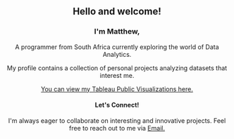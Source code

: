 <h2 align="center">Hello and welcome!</h2>

<h3 align="center">I'm Matthew,</h3>
<p align="center">A programmer from South Africa currently exploring the world of Data Analytics.</p>


<p align="center">My profile contains a collection of personal projects analyzing datasets that interest me.</p>
<p align="center"><a href="https://public.tableau.com/app/profile/matthew.hendricks3792/vizzes" target ="_blank">You can view my Tableau Public Visualizations here.</a></p>

<h4 align="center">Let's Connect!</h4>
<p align="center">I'm always eager to collaborate on interesting and innovative projects. Feel free to reach out to me via <a href="mailto:mattjhcontact@gmail.com" target ="_blank">Email.</a></p>
